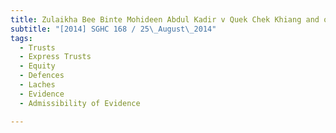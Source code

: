 ```yaml
---
title: Zulaikha Bee Binte Mohideen Abdul Kadir v Quek Chek Khiang and others 
subtitle: "[2014] SGHC 168 / 25\_August\_2014"
tags:
  - Trusts
  - Express Trusts
  - Equity
  - Defences
  - Laches
  - Evidence
  - Admissibility of Evidence

---
```


